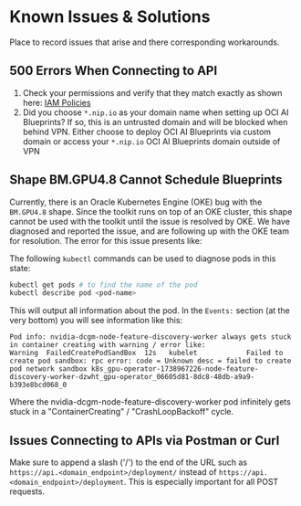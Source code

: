 # Known Issues & Solutions

Place to record issues that arise and there corresponding workarounds.

## 500 Errors When Connecting to API

1. Check your permissions and verify that they match exactly as shown here: [IAM Policies](../iam_policies)
2. Did you choose `*.nip.io` as your domain name when setting up OCI AI Blueprints? If so, this is an untrusted domain and will be blocked when behind VPN. Either choose to deploy OCI AI Blueprints via custom domain or access your `*.nip.io` OCI AI Blueprints domain outside of VPN

## Shape BM.GPU4.8 Cannot Schedule Blueprints

Currently, there is an Oracle Kubernetes Engine (OKE) bug with the `BM.GPU4.8` shape. Since the toolkit runs on top of an OKE cluster, this shape cannot be used with the toolkit until the issue is resolved by OKE. We have diagnosed and reported the issue, and are following up with the OKE team for resolution. The error for this issue presents like:

The following `kubectl` commands can be used to diagnose pods in this state:

```bash
kubectl get pods # to find the name of the pod
kubectl describe pod <pod-name>
```

This will output all information about the pod. In the `Events:` section (at the very bottom) you will see information like this:

```
Pod info: nvidia-dcgm-node-feature-discovery-worker always gets stuck in container creating with warning / error like:
Warning  FailedCreatePodSandBox  12s   kubelet            Failed to create pod sandbox: rpc error: code = Unknown desc = failed to create pod network sandbox k8s_gpu-operator-1738967226-node-feature-discovery-worker-dzwht_gpu-operator_06605d81-8dc8-48db-a9a9-b393e8bcd068_0
```

Where the nvidia-dcgm-node-feature-discovery-worker pod infinitely gets stuck in a "ContainerCreating" / "CrashLoopBackoff" cycle.

## Issues Connecting to APIs via Postman or Curl

Make sure to append a slash ('/') to the end of the URL such as `https://api.<domain_endpoint>/deployment/` instead of `https://api.<domain_endpoint>/deployment`.
This is especially important for all POST requests.
